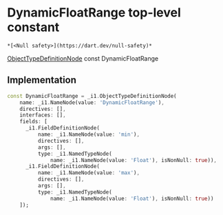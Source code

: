


# DynamicFloatRange top-level constant






    *[<Null safety>](https://dart.dev/null-safety)*


[ObjectTypeDefinitionNode](https://pub.dev/documentation/gql/0.13.0/ast/ObjectTypeDefinitionNode-class.html) const DynamicFloatRange
  







## Implementation

```dart
const DynamicFloatRange = _i1.ObjectTypeDefinitionNode(
    name: _i1.NameNode(value: 'DynamicFloatRange'),
    directives: [],
    interfaces: [],
    fields: [
      _i1.FieldDefinitionNode(
          name: _i1.NameNode(value: 'min'),
          directives: [],
          args: [],
          type: _i1.NamedTypeNode(
              name: _i1.NameNode(value: 'Float'), isNonNull: true)),
      _i1.FieldDefinitionNode(
          name: _i1.NameNode(value: 'max'),
          directives: [],
          args: [],
          type: _i1.NamedTypeNode(
              name: _i1.NameNode(value: 'Float'), isNonNull: true))
    ]);
```








